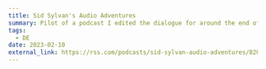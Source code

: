 ```yaml
---
title: Sid Sylvan's Audio Adventures
summary: Pilot of a podcast I edited the dialogue for around the end of 2022/beginning of 2023. I really enjoy this kind of concept, and so it was a lot of fun working with John Glasfeld!
tags:
  - DE
date: 2023-02-10
external_link: https://rss.com/podcasts/sid-sylvan-audio-adventures/820025/
---
```

